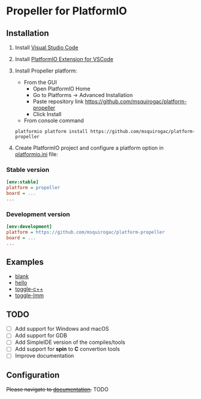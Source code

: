 # Propeller for PlatformIO

## Installation

 1. Install [Visual Studio Code](https://code.visualstudio.com/)
 2. Install [PlatformIO Extension for VSCode](https://platformio.org/platformio-ide)
 3. Install Propeller platform:
	* From the GUI
		* Open PlatformIO Home
		* Go to Platforms -> Advanced Installation
		* Paste repository link https://github.com/msquirogac/platform-propeller
		* Click Install
	* From console command
	~~~
	platformio platform install https://github.com/msquirogac/platform-propeller
	~~~

4. Create PlatformIO project and configure a platform option in [platformio.ini](http://docs.platformio.org/page/projectconf.html) file:

### Stable version

```ini
[env:stable]
platform = propeller
board = ...
...
```

### Development version

```ini
[env:development]
platform = https://github.com/msquirogac/platform-propeller
board = ...
...
```

## Examples
* [blank](https://github.com/msquirogac/platform-propeller/tree/master/examples/blank)
* [hello](https://github.com/msquirogac/platform-propeller/tree/master/examples/hello)
* [toggle-c++](https://github.com/msquirogac/platform-propeller/tree/master/examples/c%2B%2B_toggle)
* [toggle-lmm](https://github.com/msquirogac/platform-propeller/tree/master/examples/lmm_toggle)

## TODO

 - [ ] Add support for Windows and macOS
 - [ ] Add support for GDB
 - [ ] Add SimpleIDE version of the compiles/tools
 - [ ] Add support for **spin** to **C** convertion tools
 - [ ] Improve documentation

## Configuration

~~Please navigate to [documentation](http://docs.platformio.org/page/platforms/propeller.html).~~ TODO



